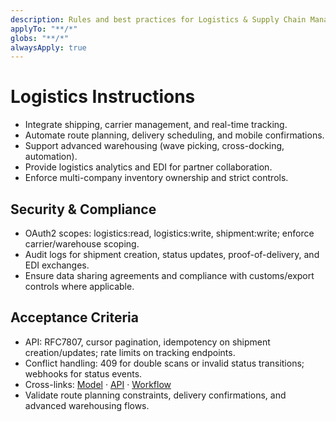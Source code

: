 ```yaml
---
description: Rules and best practices for Logistics & Supply Chain Management in TOSS ERP III
applyTo: "**/*"
globs: "**/*"
alwaysApply: true
---
```


# Logistics Instructions
- Integrate shipping, carrier management, and real-time tracking.
- Automate route planning, delivery scheduling, and mobile confirmations.
- Support advanced warehousing (wave picking, cross-docking, automation).
- Provide logistics analytics and EDI for partner collaboration.
- Enforce multi-company inventory ownership and strict controls.

## Security & Compliance
- OAuth2 scopes: logistics:read, logistics:write, shipment:write; enforce carrier/warehouse scoping.
- Audit logs for shipment creation, status updates, proof-of-delivery, and EDI exchanges.
- Ensure data sharing agreements and compliance with customs/export controls where applicable.

## Acceptance Criteria
- API: RFC7807, cursor pagination, idempotency on shipment creation/updates; rate limits on tracking endpoints.
- Conflict handling: 409 for double scans or invalid status transitions; webhooks for status events.
- Cross-links: [Model](mdc:docs/models/logistics.model.md) · [API](mdc:docs/api-specs/logistics.openapi.md) · [Workflow](mdc:docs/architecture/logistics.workflow.md)
- Validate route planning constraints, delivery confirmations, and advanced warehousing flows.
